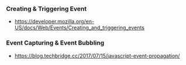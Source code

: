 ### Creating & Triggering Event

- <https://developer.mozilla.org/en-US/docs/Web/Events/Creating_and_triggering_events>

### Event Capturing & Event Bubbling

- <https://blog.techbridge.cc/2017/07/15/javascript-event-propagation/>